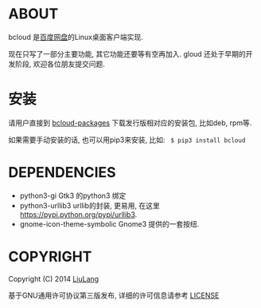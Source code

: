 ABOUT
=====
bcloud 是[百度网盘](http://pan.baidu.com)的Linux桌面客户端实现.

现在只写了一部分主要功能, 其它功能还要等有空再加入. gloud 还处于早期的开发阶段, 欢迎各位朋友提交问题.

安装
====
请用户直接到 [bcloud-packages](https://github.com/LiuLang/bcloud-packages)
下载发行版相对应的安装包, 比如deb, rpm等.

如果需要手动安装的话, 也可以用pip3来安装, 比如: ` $ pip3 install bcloud`

DEPENDENCIES
===========

* python3-gi  Gtk3 的python3 绑定
* python3-urllib3 urllib的封装, 更易用, 在这里 https://pypi.python.org/pypi/urllib3.
* gnome-icon-theme-symbolic Gnome3 提供的一套按纽.


COPYRIGHT
========
Copyright (C) 2014 [LiuLang](mailto:gsushzhsosgsu@gmail.com)

基于GNU通用许可协议第三版发布, 详细的许可信息请参考 [LICENSE](LICENSE)
